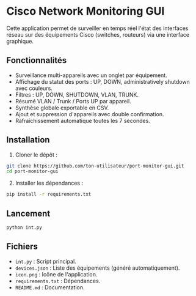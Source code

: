 # Cisco Network Monitoring GUI

Cette application permet de surveiller en temps réel l'état des interfaces réseau sur des équipements Cisco (switches, routeurs) via une interface graphique.

## Fonctionnalités

- Surveillance multi-appareils avec un onglet par équipement.
- Affichage du statut des ports : UP, DOWN, administratively shutdown avec couleurs.
- Filtres : UP, DOWN, SHUTDOWN, VLAN, TRUNK.
- Résumé VLAN / Trunk / Ports UP par appareil.
- Synthèse globale exportable en CSV.
- Ajout et suppression d'appareils avec double confirmation.
- Rafraîchissement automatique toutes les 7 secondes.

## Installation

1. Cloner le dépôt :

```bash
git clone https://github.com/ton-utilisateur/port-monitor-gui.git
cd port-monitor-gui
```

2. Installer les dépendances :

```bash
pip install -r requirements.txt
```

## Lancement

```bash
python int.py
```

## Fichiers

- `int.py` : Script principal.
- `devices.json` : Liste des équipements (généré automatiquement).
- `icon.png` : Icône de l'application.
- `requirements.txt` : Dépendances.
- `README.md` : Documentation.
